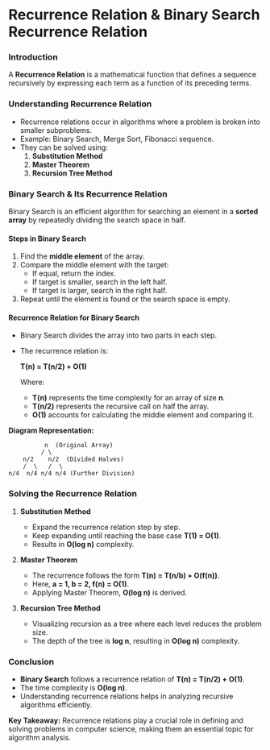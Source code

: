 # **Recurrence Relation & Binary Search Recurrence Relation**

### **Introduction**
A **Recurrence Relation** is a mathematical function that defines a sequence recursively by expressing each term as a function of its preceding terms.

### **Understanding Recurrence Relation**
- Recurrence relations occur in algorithms where a problem is broken into smaller subproblems.
- Example: Binary Search, Merge Sort, Fibonacci sequence.
- They can be solved using:
  1. **Substitution Method**
  2. **Master Theorem**
  3. **Recursion Tree Method**

### **Binary Search & Its Recurrence Relation**
Binary Search is an efficient algorithm for searching an element in a **sorted array** by repeatedly dividing the search space in half.

#### **Steps in Binary Search**
1. Find the **middle element** of the array.
2. Compare the middle element with the target:
   - If equal, return the index.
   - If target is smaller, search in the left half.
   - If target is larger, search in the right half.
3. Repeat until the element is found or the search space is empty.

#### **Recurrence Relation for Binary Search**
- Binary Search divides the array into two parts in each step.
- The recurrence relation is:
  
  **T(n) = T(n/2) + O(1)**
  
  Where:
  - **T(n)** represents the time complexity for an array of size **n**.
  - **T(n/2)** represents the recursive call on half the array.
  - **O(1)** accounts for calculating the middle element and comparing it.

**Diagram Representation:**
```
          n  (Original Array)
         / \
    n/2    n/2  (Divided Halves)
    /  \   /  \
n/4  n/4 n/4 n/4 (Further Division)
```

### **Solving the Recurrence Relation**
1. **Substitution Method**
   - Expand the recurrence relation step by step.
   - Keep expanding until reaching the base case **T(1) = O(1)**.
   - Results in **O(log n)** complexity.

2. **Master Theorem**
   - The recurrence follows the form **T(n) = T(n/b) + O(f(n))**.
   - Here, **a = 1, b = 2, f(n) = O(1)**.
   - Applying Master Theorem, **O(log n)** is derived.

3. **Recursion Tree Method**
   - Visualizing recursion as a tree where each level reduces the problem size.
   - The depth of the tree is **log n**, resulting in **O(log n)** complexity.

### **Conclusion**
- **Binary Search** follows a recurrence relation of **T(n) = T(n/2) + O(1)**.
- The time complexity is **O(log n)**.
- Understanding recurrence relations helps in analyzing recursive algorithms efficiently.

**Key Takeaway:** Recurrence relations play a crucial role in defining and solving problems in computer science, making them an essential topic for algorithm analysis.


